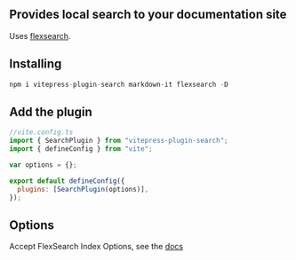 ## Provides local search to your documentation site

Uses [flexsearch](https://github.com/nextapps-de/flexsearch).

## Installing

```js
npm i vitepress-plugin-search markdown-it flexsearch -D
```

## Add the plugin

```js
//vite.config.ts
import { SearchPlugin } from "vitepress-plugin-search";
import { defineConfig } from "vite";

var options = {};

export default defineConfig({
  plugins: [SearchPlugin(options)],
});
```

## Options

Accept FlexSearch Index Options, see the [docs](https://github.com/nextapps-de/flexsearch#options)

